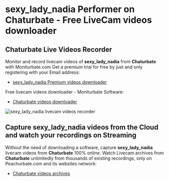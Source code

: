 # sexy_lady_nadia Performer on Chaturbate - Free LiveCam videos downloader

## Chaturbate Live Videos Recorder

Monitor and record livecam videos of **sexy_lady_nadia** from **Chaturbate** with Moniturbate.com
Get a premium trial for free by just and only registering with your Email address:
* [sexy_lady_nadia Premium videos downloader](https://moniturbate.com/request-demo-licence-key.html)

Free livecam videos downloader - Moniturbate Software:
* [Chaturbate videos downloader](https://moniturbate.com/moniturbate-download-software.html)

![sexy_lady_nadia livecam videos recorder](https://peachurnet.com/templates/moniturbate-software.png)


## Capture sexy_lady_nadia videos from the Cloud and watch your recordings on Streaming

Without the need of downloading a software, capture **sexy_lady_nadia** livecam videos from **Chaturbate** 100% online.
Watch Livecam archives from **Chaturbate** unlimitedly from thousands of existing recordings, only on Peachurbate.com and its websites network:
* [Chaturbate videos archives](https://peachurnet.com/)